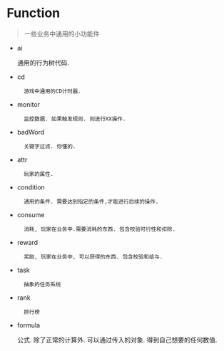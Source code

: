 # Function
> 一些业务中通用的小功能件

* ai

  	通用的行为树代码.
* cd
		
		游戏中通用的CD计时器.		
* monitor
	
		监控数据. 如果触发规则. 则进行XX操作.
* badWord

		关键字过滤. 你懂的.
* attr	
		
		玩家的属性. 
* condition
		
		通用的条件. 需要达到指定的条件,才能进行后续的操作.
* consume
		
		消耗, 玩家在业务中.需要消耗的东西. 包含校验可行性和扣除.
* reward
		
		奖励, 玩家在业务中, 可以获得的东西. 包含校验和给与.
* task
		
		抽象的任务系统
* rank

		排行榜	
* formula

	公式. 除了正常的计算外. 可以通过传入的对象. 得到自己想要的任何数值.
